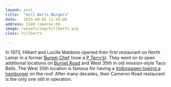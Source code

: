 ```yaml
---
layout: post
title:  "Hill-Berts Burgers"
date:   2015-09-02 11:45:00
address: 5340 Cameron Rd
image: /assets/img/hillberts.png
class: hillberts

---
```

In 1973, Hilbert and Lucille Maldono opened their first restaurant on North Lamar in a former [Burger Chef](https://www.pinterest.com/pin/230809549626466178/) (now a [P Terry’s](http://www.roadarch.com/11/4/pterrys.jpg)). They went on to open additional locations on [Burnet Road](http://www.scrumptiouschef.com/food/wp-content/uploads/2014/03/DSC07678.jpg) and West 35th in old mission-style Taco Bells. The West 35th location is famous for having a [Volkswagen towing a hamburger](https://cmga360dining.files.wordpress.com/2015/06/hillberts-09-1.jpg) on the roof. After many decades, their Cameron Road restaurant is the only one still in operation.